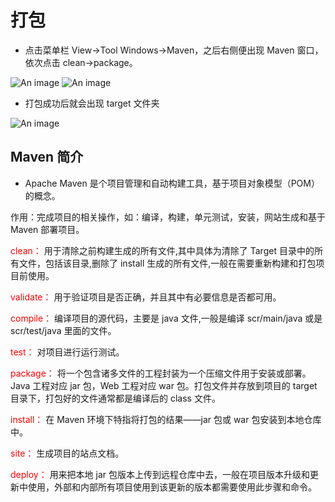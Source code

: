 # 打包

- 点击菜单栏 View→Tool Windows→Maven，之后右侧便出现 Maven 窗口，依次点击 clean→package。

![An image](/gdui/guideImg/package.png) ![An image](/gdui/guideImg/package1.png)

- 打包成功后就会出现 target 文件夹

![An image](/gdui/guideImg/package2.png)

## Maven 简介

- Apache Maven 是个项目管理和自动构建工具，基于项目对象模型（POM）的概念。

作用：完成项目的相关操作，如：编译，构建，单元测试，安装，网站生成和基于 Maven 部署项目。

<font style="color:red">clean： </font>用于清除之前构建生成的所有文件,其中具体为清除了 Target 目录中的所有文件，包括该目录,删除了 install 生成的所有文件,一般在需要重新构建和打包项目前使用。

<font style="color:red">validate： </font>用于验证项目是否正确，并且其中有必要信息是否都可用。

<font style="color:red">compile： </font>编译项目的源代码，主要是 java 文件,一般是编译 scr/main/java 或是 scr/test/java 里面的文件。

<font style="color:red">test： </font>对项目进行运行测试。

<font style="color:red">package： </font>将一个包含诸多文件的工程封装为一个压缩文件用于安装或部署。Java 工程对应 jar 包，Web 工程对应 war 包。打包文件并存放到项目的 target 目录下，打包好的文件通常都是编译后的 class 文件。

<font style="color:red">install： </font>在 Maven 环境下特指将打包的结果——jar 包或 war 包安装到本地仓库中。

<font style="color:red">site： </font>生成项目的站点文档。

<font style="color:red">deploy： </font>用来把本地 jar 包版本上传到远程仓库中去，一般在项目版本升级和更新中使用，外部和内部所有项目使用到该更新的版本都需要使用此步骤和命令。
